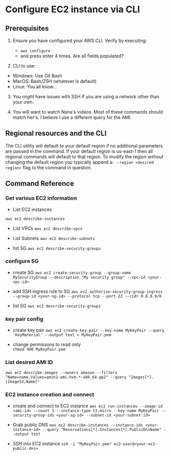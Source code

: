 # Configure EC2 instance via CLI 

## Prerequisites 
1) Ensure you have configured your AWS CLI. Verify by executing:
    - `aws configure`
    - and press enter 4 times. Are all fields populated? 

2) CLI to use: 
- Windows: Use Git Bash
- MacOS: Bash/ZSH (whatever is default)
- Linux: You all know...

3) You *might* have issues with SSH if you are using a network other than your own. 

4) You will want to watch Nana's videos. Most of these commands should match her's. I believe I use a different query for the AMI. 

## Regional resources and the CLI
The CLI utility will default to your default region if no additional parameters are passed in the command. If your default region is us-east-1 then all regional commands will default to that region. To modify the region without changing the default region you typically append a:
`--region <desired region>`
 flag to the command in question. 

## Command Reference


### Get various EC2 information
- List EC2 instances

`aws ec2 describe-instances`

- List VPCs
`aws ec2 describe-vpcs`

- List Subnets
`aws ec2 describe-subnets`

- list SG 
`aws ec2 describe-security-groups`



### configure SG
- create SG
`aws ec2 create-security-group --group-name MySecurityGroup --description "My security group" --vpc-id <your-vpc-id>`

- add SSH ingress rule to SG
`aws ec2 authorize-security-group-ingress --group-id <your-sg-id> --protocol tcp --port 22 --cidr 0.0.0.0/0`

- list SG 
`aws ec2 describe-security-groups`



### key pair config 
- create key pair 
`aws ec2 create-key-pair --key-name MyKeyPair --query 'KeyMaterial' --output text > MyKeyPair.pem`

- change permissons to read only  
`chmod 400 MyKeyPair.pem`


### List desired AMI ID
`aws ec2 describe-images --owners amazon --filters "Name=name,Values=amzn2-ami-hvm-*-x86_64-gp2" --query "Images[*].[ImageId,Name]"`


### EC2 instance creation and connect
- create and connect to EC2 instance 
`aws ec2 run-instances --image-id <ami-id> --count 1 --instance-type t2.micro --key-name MyKeyPair --security-group-ids <your-sg-id> --subnet-id <your-subnet-id>`

- Grab public DNS
`aws ec2 describe-instances --instance-ids <your-instance-id> --query "Reservations[*].Instances[*].PublicDnsName" --output text`

- SSH into EC2 instance
`ssh -i "MyKeyPair.pem" ec2-user@<your-ec2-public-dns>`
